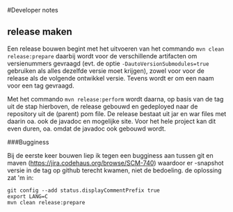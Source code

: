 #Developer notes


## release maken

Een release bouwen begint met het uitvoeren van het commando `mvn clean release:prepare`
daarbij wordt voor de verschillende artifacten om versienummers gevraagd (evt. de
optie `-DautoVersionSubmodules=true` gebruiken als alles dezelfde versie moet krijgen),
zowel voor voor de release als de volgende ontwikkel versie.
Tevens wordt er om een naam voor een tag gevraagd.

Met het commando `mvn release:perform` wordt daarna, op basis van de tag uit de
stap hierboven, de release gebouwd en gedeployed naar de repository uit de (parent)
pom file. De release bestaat uit jar en war files met daarin oa. ook de javadoc en
mogelijke site. Voor het hele project kan dit even duren, oa. omdat de javadoc ook gebouwd wordt.


###Bugginess

Bij de eerste keer bouwen liep ik tegen een bugginess aan tussen git en maven
(https://jira.codehaus.org/browse/SCM-740) waardoor er -snapshot versie in de tag op
github terecht kwamen, niet de bedoeling. de oplossing zat 'm in:

```
git config --add status.displayCommentPrefix true
export LANG=C
mvn clean release:prepare
```